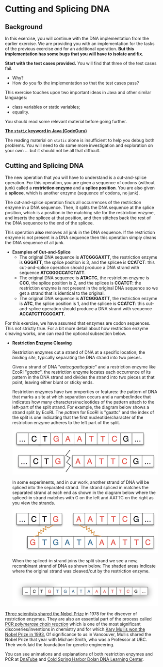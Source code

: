 
# Cutting and Splicing DNA

## Background

In this exercise, you will continue with the DNA implementation from the earlier exercise. We are providing you with an implementation for the tasks of the previous exercise _and_ for an additional operation. **But this implementation has some bugs that you will have to isolate and fix.**

**Start with the test cases provided.** You will find that three of the test cases fail.

- Why?
- How do you fix the implementation so that the test cases pass?

This exercise touches upon two important ideas in Java and other similar languages:

- class variables or static variables;
- equality.

You should read some relevant material before going further.

[**The `static` keyword in Java (CodeGuru)**](https://www.codeguru.com/java/tij/tij0037.shtml)

The reading material on `static` alone is insufficient to help you debug both problems. You will need to do some more investigation and exploration on your own ... but it should not be all that difficult.

## Cutting and Splicing DNA

The new operation that you will have to understand is a cut-and-splice operation. For this operation, you are given a sequence of codons (without junk) called a **restriction enzyme** and a **splice position**. You are also given a **splicee**, which is another enzyme (sequence of codons, no junk).

The cut-and-splice operation finds all occurrences of the restriction enzyme in a DNA sequence. Then, it splits the DNA sequence at the splice position, which is a position in the matching site for the restriction enzyme, and inserts the splicee at that position, and then stitches back the rest of the DNA sequence to the end of the splicee.

This operation **also** removes all junk in the DNA sequence. If the restriction enzyme is not present in a DNA sequence then this operation simply cleans the DNA sequence of all junk.

- **Examples of Cut-and-Splice**
    - The original DNA sequence is **ATCGGGAXTT**, the restriction enzyme is **GGGATT**, the splice position is 3, and the splicee is **CCATCT**: this cut-and-splice operation should produce a DNA strand with sequence **ATCGGGCCATCTATT**.
    - The original DNA sequence is **ATACTC**, the restriction enzyme is **CCC**, the splice position is 2, and the splicee is **CCATCT**: the restriction enzyme is not present in the original DNA sequence so we get a strand that is identical to the original.
    - The original DNA sequence is **ATCGGGAXTT**, the restriction enzyme is **ATC**, the splice position is 1, and the splicee is **CCATCT**: this cut-and-splice operation should produce a DNA strand with sequence **ACCATCTTCGGGATT**.

For this exercise, we have assumed that enzymes are codon sequences. This not strictly true. For a bit more detail about how restriction enzyme cleaving works, one can read the optional subsection below.

- **Restriction Enzyme Cleaving**

    Restriction enzymes cut a strand of DNA at a specific location, the *binding site*, typically separating the DNA strand into two pieces.

    Given a strand of DNA "*aatccgaattcgtatc*" and a restriction enzyme like EcoRI "*gaattc*", the restriction enzyme locates each occurrence of its pattern in the DNA strand and divides the strand into two pieces at that point, leaving either blunt or sticky ends.

    Restriction enzymes have two properties or features: the pattern of DNA that marks a site at which separation occurs and a number/index that indicates how many characters/nucleotides of the pattern attach to the left-part of the split strand. For example, the diagram below shows a strand split by EcoRI. The *pattern* for EcoRI is "gaattc" and the index of the split is one indicating that the first nucleotide/character of the restriction enzyme adheres to the left part of the split.

    ![](img/dna-cutsplice-1.png)

    In some experiments, and in our work, another strand of DNA will be spliced into the separated strand. The strand spliced in matches the separated strand at each end as shown in the diagram below where the spliced-in strand matches with G on the left and AATTC on the right as you view the strands.

    ![](img/dna-cutsplice-2.png)

    When the spliced-in strand joins the split strand we see a new, recombinant strand of DNA as shown below. The shaded areas indicate where the original strand was cleaved/cut by the restriction enzyme.

    ![](img/dna-cutsplice-3.png)

[Three scientists shared the Nobel Prize](http://nobelprize.org/nobel_prizes/medicine/laureates/1978/press.html) in 1978 for the discover of restriction enzymes. They are also an essential part of the process called [PCR *polymerase chain reaction*](http://en.wikipedia.org/wiki/Polymerase_chain_reaction) which is one of the most significant discoveries/inventions in chemistry and for which [Kary Mullis won the Nobel Prize in 1993.](http://nobelprize.org/nobel_prizes/chemistry/laureates/1993/press.html) Of significance to us in Vancouver, Mullis shared the Nobel Prize that year with Michael Smith, who was a Professor at UBC. Their work laid the foundation for genetic engineering.

You can see animations and explanations of both restriction enzymes and PCR at [DnaTube](http://www.dnatube.com/search_result.php?search_id=restriction) and [Cold Spring Harbor Dolan DNA Learning Center](http://www.dnalc.org/ddnalc/resources/restriction.html).
